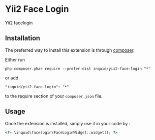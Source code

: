 Yii2 Face Login
===============
Yii2 facelogin

Installation
------------

The preferred way to install this extension is through [composer](http://getcomposer.org/download/).

Either run

```
php composer.phar require --prefer-dist inquid/yii2-face-login "*"
```

or add

```
"inquid/yii2-face-login": "*"
```

to the require section of your `composer.json` file.


Usage
-----

Once the extension is installed, simply use it in your code by  :

```php
<?= \inquid\facelogin\FaceLoginWidget::widget(); ?>
```